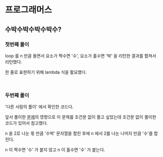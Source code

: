 # 프로그래머스

## 수박수박수박수박수?

### 첫번째 풀이

loop 를 n 만큼 돌면서 요소가 짝수면 '수', 요소가 홀수면 '박' 을 리턴한 결과를 합쳐서 리턴했다.

한 줄로 표현하기 위해 lambda 식을 활요했다.

<br>

### 두번째 풀이

'다른 사람의 풀이' 에서 확인한 코드다. 

앞서 풀이한 [문제](https://school.programmers.co.kr/learn/courses/30/lessons/12903)의 영향으로 이 문제를 조건문 없이 풀고 싶었는데 조건문 없이 풀이한 코드가 있어서 참고했다.

n 을 2로 나눈 몫 만큼 '수박' 문자열을 합친 후에 n 에서 2를 나눈 나머지 만큼 '수'를 합친다.

n 이 짝수면 '수' 가 붙지 않고 n 이 홀수면 '수' 가 붙는다.

